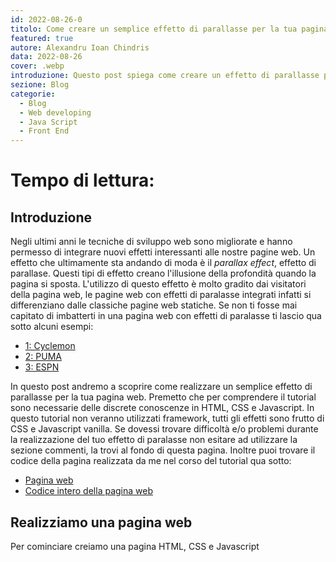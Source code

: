 ```yaml
---
id: 2022-08-26-0
titolo: Come creare un semplice effetto di parallasse per la tua pagina web
featured: true
autore: Alexandru Ioan Chindris
data: 2022-08-26
cover: .webp
introduzione: Questo post spiega come creare un effetto di parallasse per il proprio sito web.
sezione: Blog
categorie:
  - Blog
  - Web developing
  - Java Script
  - Front End
---
```


# Tempo di lettura: 

## Introduzione

Negli ultimi anni le tecniche di sviluppo web sono migliorate e hanno permesso di integrare nuovi effetti interessanti alle nostre pagine web.
Un effetto che ultimamente sta andando di moda è il _parallax effect_, effetto di parallase. Questi tipi di effetto creano l'illusione della profondità quando la pagina si sposta. 
L'utilizzo di questo effetto è molto gradito dai visitatori della pagina web, le pagine web con effetti di paralasse integrati infatti si differenziano dalle classiche pagine web statiche.
Se non ti fosse mai capitato di imbatterti in una pagina web con effetti di paralasse ti lascio qua sotto alcuni esempi:

- <a href="http://cyclemon.com/" target="_blank">1: Cyclemon</a>
- <a href="http://portfolio.theflock.com/puma_mobium/" target="_blank">2: PUMA</a>
- <a href="http://www.espn.com/espn/eticket/story?page=Dock-Ellis" target="_blank">3: ESPN</a>


In questo post andremo a scoprire come realizzare un semplice effetto di parallasse per la tua pagina web. Premetto che per comprendere il tutorial sono necessarie delle discrete conoscenze in HTML, CSS e Javascript. In questo tutorial non veranno utilizzati framework, tutti gli effetti sono frutto di CSS e Javascript vanilla. Se dovessi trovare difficoltà e/o problemi durante la realizzazione del tuo effetto di paralasse non esitare ad utilizzare la sezione commenti, la trovi al fondo di questa pagina. Inoltre puoi trovare il codice della pagina realizzata da me nel corso del tutorial qua sotto:

- <a href="" target="_blank">Pagina web</a>
- <a href="" target="_blank">Codice intero della pagina web</a>



## Realizziamo una pagina web

Per cominciare creiamo una pagina HTML, CSS e Javascript




